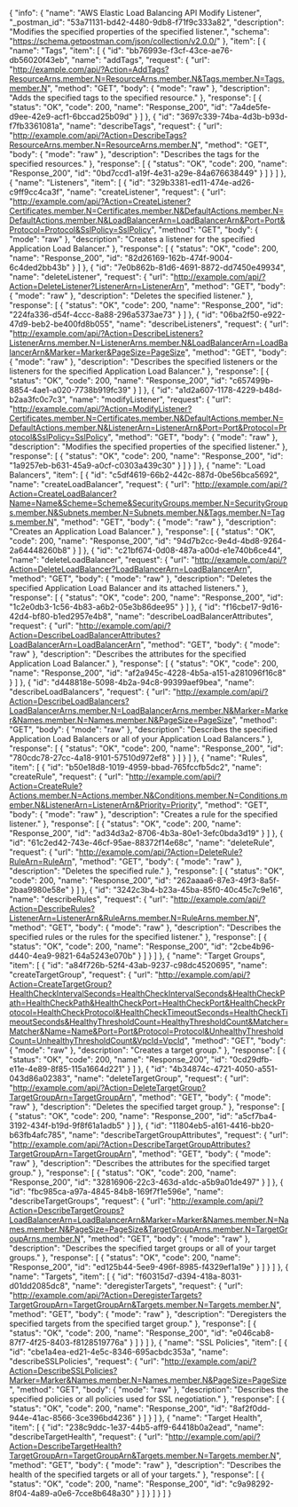 {
  "info": {
    "name": "AWS Elastic Load Balancing API Modify Listener",
    "_postman_id": "53a71131-bd42-4480-9db8-f71f9c333a82",
    "description": "Modifies the specified properties of the specified listener.",
    "schema": "https://schema.getpostman.com/json/collection/v2.0.0/"
  },
  "item": [
    {
      "name": "Tags",
      "item": [
        {
          "id": "bb76993e-f3cf-43ce-ae76-db56020f43eb",
          "name": "addTags",
          "request": {
            "url": "http://example.com/api/?Action=AddTags?ResourceArns.member.N=ResourceArns.member.N&Tags.member.N=Tags.member.N",
            "method": "GET",
            "body": {
              "mode": "raw"
            },
            "description": "Adds the specified tags to the specified resource."
          },
          "response": [
            {
              "status": "OK",
              "code": 200,
              "name": "Response_200",
              "id": "7a4de5fe-d9ee-42e9-acf1-6bccad25b09d"
            }
          ]
        },
        {
          "id": "3697c339-74ba-4d3b-b93d-f7fb3361081a",
          "name": "describeTags",
          "request": {
            "url": "http://example.com/api/?Action=DescribeTags?ResourceArns.member.N=ResourceArns.member.N",
            "method": "GET",
            "body": {
              "mode": "raw"
            },
            "description": "Describes the tags for the specified resources."
          },
          "response": [
            {
              "status": "OK",
              "code": 200,
              "name": "Response_200",
              "id": "0bd7ccd1-a19f-4e31-a29e-84a676638449"
            }
          ]
        }
      ]
    },
    {
      "name": "Listeners",
      "item": [
        {
          "id": "329b3381-ed11-474e-ad26-c9ff9cc4ca3f",
          "name": "createListener",
          "request": {
            "url": "http://example.com/api/?Action=CreateListener?Certificates.member.N=Certificates.member.N&DefaultActions.member.N=DefaultActions.member.N&LoadBalancerArn=LoadBalancerArn&Port=Port&Protocol=Protocol&SslPolicy=SslPolicy",
            "method": "GET",
            "body": {
              "mode": "raw"
            },
            "description": "Creates a listener for the specified Application Load Balancer."
          },
          "response": [
            {
              "status": "OK",
              "code": 200,
              "name": "Response_200",
              "id": "82d26169-162b-474f-9004-6c4ded2bb43b"
            }
          ]
        },
        {
          "id": "7e0b862b-81d6-4691-8872-dd7450e49934",
          "name": "deleteListener",
          "request": {
            "url": "http://example.com/api/?Action=DeleteListener?ListenerArn=ListenerArn",
            "method": "GET",
            "body": {
              "mode": "raw"
            },
            "description": "Deletes the specified listener."
          },
          "response": [
            {
              "status": "OK",
              "code": 200,
              "name": "Response_200",
              "id": "224fa336-d54f-4ccc-8a88-296a5373ae73"
            }
          ]
        },
        {
          "id": "06ba2f50-e922-47d9-beb2-be400fd8b055",
          "name": "describeListeners",
          "request": {
            "url": "http://example.com/api/?Action=DescribeListeners?ListenerArns.member.N=ListenerArns.member.N&LoadBalancerArn=LoadBalancerArn&Marker=Marker&PageSize=PageSize",
            "method": "GET",
            "body": {
              "mode": "raw"
            },
            "description": "Describes the specified listeners or the listeners for the specified Application Load Balancer."
          },
          "response": [
            {
              "status": "OK",
              "code": 200,
              "name": "Response_200",
              "id": "c657499b-8854-4ae1-a020-7738b919fc39"
            }
          ]
        },
        {
          "id": "a1d2a607-1178-4229-b48d-b2aa3fc0c7c3",
          "name": "modifyListener",
          "request": {
            "url": "http://example.com/api/?Action=ModifyListener?Certificates.member.N=Certificates.member.N&DefaultActions.member.N=DefaultActions.member.N&ListenerArn=ListenerArn&Port=Port&Protocol=Protocol&SslPolicy=SslPolicy",
            "method": "GET",
            "body": {
              "mode": "raw"
            },
            "description": "Modifies the specified properties of the specified listener."
          },
          "response": [
            {
              "status": "OK",
              "code": 200,
              "name": "Response_200",
              "id": "1a9257eb-b631-45a9-a0cf-c0303a439c30"
            }
          ]
        }
      ]
    },
    {
      "name": "Load Balancers",
      "item": [
        {
          "id": "c5df4619-66b2-442c-887d-0be56bca5692",
          "name": "createLoadBalancer",
          "request": {
            "url": "http://example.com/api/?Action=CreateLoadBalancer?Name=Name&Scheme=Scheme&SecurityGroups.member.N=SecurityGroups.member.N&Subnets.member.N=Subnets.member.N&Tags.member.N=Tags.member.N",
            "method": "GET",
            "body": {
              "mode": "raw"
            },
            "description": "Creates an Application Load Balancer."
          },
          "response": [
            {
              "status": "OK",
              "code": 200,
              "name": "Response_200",
              "id": "94d7b2cc-9e4d-4bd8-9264-2a64448260b8"
            }
          ]
        },
        {
          "id": "c21bf674-0d08-487a-a00d-e1e740b6ce44",
          "name": "deleteLoadBalancer",
          "request": {
            "url": "http://example.com/api/?Action=DeleteLoadBalancer?LoadBalancerArn=LoadBalancerArn",
            "method": "GET",
            "body": {
              "mode": "raw"
            },
            "description": "Deletes the specified Application Load Balancer and its attached listeners."
          },
          "response": [
            {
              "status": "OK",
              "code": 200,
              "name": "Response_200",
              "id": "1c2e0db3-1c56-4b83-a6b2-05e3b86dee95"
            }
          ]
        },
        {
          "id": "f16cbe17-9d16-42d4-bf80-b1ed2957e4b8",
          "name": "describeLoadBalancerAttributes",
          "request": {
            "url": "http://example.com/api/?Action=DescribeLoadBalancerAttributes?LoadBalancerArn=LoadBalancerArn",
            "method": "GET",
            "body": {
              "mode": "raw"
            },
            "description": "Describes the attributes for the specified Application Load Balancer."
          },
          "response": [
            {
              "status": "OK",
              "code": 200,
              "name": "Response_200",
              "id": "af2a945c-4228-4b5a-a151-a281096f16c8"
            }
          ]
        },
        {
          "id": "d448818e-5098-4b2a-94c8-99399aef9bea",
          "name": "describeLoadBalancers",
          "request": {
            "url": "http://example.com/api/?Action=DescribeLoadBalancers?LoadBalancerArns.member.N=LoadBalancerArns.member.N&Marker=Marker&Names.member.N=Names.member.N&PageSize=PageSize",
            "method": "GET",
            "body": {
              "mode": "raw"
            },
            "description": "Describes the specified Application Load Balancers or all of your Application Load Balancers."
          },
          "response": [
            {
              "status": "OK",
              "code": 200,
              "name": "Response_200",
              "id": "780cdc78-27cc-4a18-9101-57510d972ef8"
            }
          ]
        }
      ]
    },
    {
      "name": "Rules",
      "item": [
        {
          "id": "b50e18d8-1019-4959-bbad-765fccfb5dc2",
          "name": "createRule",
          "request": {
            "url": "http://example.com/api/?Action=CreateRule?Actions.member.N=Actions.member.N&Conditions.member.N=Conditions.member.N&ListenerArn=ListenerArn&Priority=Priority",
            "method": "GET",
            "body": {
              "mode": "raw"
            },
            "description": "Creates a rule for the specified listener."
          },
          "response": [
            {
              "status": "OK",
              "code": 200,
              "name": "Response_200",
              "id": "ad34d3a2-8706-4b3a-80e1-3efc0bda3d19"
            }
          ]
        },
        {
          "id": "61c2ed42-743e-46cf-95ae-88372f14e68c",
          "name": "deleteRule",
          "request": {
            "url": "http://example.com/api/?Action=DeleteRule?RuleArn=RuleArn",
            "method": "GET",
            "body": {
              "mode": "raw"
            },
            "description": "Deletes the specified rule."
          },
          "response": [
            {
              "status": "OK",
              "code": 200,
              "name": "Response_200",
              "id": "262aaaa6-87e3-49f3-8a5f-2baa9980e58e"
            }
          ]
        },
        {
          "id": "3242c3b4-b23a-45ba-85f0-40c45c7c9e16",
          "name": "describeRules",
          "request": {
            "url": "http://example.com/api/?Action=DescribeRules?ListenerArn=ListenerArn&RuleArns.member.N=RuleArns.member.N",
            "method": "GET",
            "body": {
              "mode": "raw"
            },
            "description": "Describes the specified rules or the rules for the specified listener."
          },
          "response": [
            {
              "status": "OK",
              "code": 200,
              "name": "Response_200",
              "id": "2cbe4b96-d440-4ea9-9821-64a5243e070b"
            }
          ]
        }
      ]
    },
    {
      "name": "Target Groups",
      "item": [
        {
          "id": "a84f726b-52f4-43ab-9237-c98dc4520695",
          "name": "createTargetGroup",
          "request": {
            "url": "http://example.com/api/?Action=CreateTargetGroup?HealthCheckIntervalSeconds=HealthCheckIntervalSeconds&HealthCheckPath=HealthCheckPath&HealthCheckPort=HealthCheckPort&HealthCheckProtocol=HealthCheckProtocol&HealthCheckTimeoutSeconds=HealthCheckTimeoutSeconds&HealthyThresholdCount=HealthyThresholdCount&Matcher=Matcher&Name=Name&Port=Port&Protocol=Protocol&UnhealthyThresholdCount=UnhealthyThresholdCount&VpcId=VpcId",
            "method": "GET",
            "body": {
              "mode": "raw"
            },
            "description": "Creates a target group."
          },
          "response": [
            {
              "status": "OK",
              "code": 200,
              "name": "Response_200",
              "id": "0cd29dfb-e11e-4e89-8f85-115a1664d221"
            }
          ]
        },
        {
          "id": "4b34874c-4721-4050-a551-043d86a02383",
          "name": "deleteTargetGroup",
          "request": {
            "url": "http://example.com/api/?Action=DeleteTargetGroup?TargetGroupArn=TargetGroupArn",
            "method": "GET",
            "body": {
              "mode": "raw"
            },
            "description": "Deletes the specified target group."
          },
          "response": [
            {
              "status": "OK",
              "code": 200,
              "name": "Response_200",
              "id": "a5cf7ba4-3192-434f-b19d-9f8f61a1adb5"
            }
          ]
        },
        {
          "id": "11804eb5-a161-4416-bb20-b63fb4afc785",
          "name": "describeTargetGroupAttributes",
          "request": {
            "url": "http://example.com/api/?Action=DescribeTargetGroupAttributes?TargetGroupArn=TargetGroupArn",
            "method": "GET",
            "body": {
              "mode": "raw"
            },
            "description": "Describes the attributes for the specified target group."
          },
          "response": [
            {
              "status": "OK",
              "code": 200,
              "name": "Response_200",
              "id": "32816906-22c3-463d-a1dc-a5b9a01de497"
            }
          ]
        },
        {
          "id": "fbc985ca-a97a-4845-84b8-169f7f1e596e",
          "name": "describeTargetGroups",
          "request": {
            "url": "http://example.com/api/?Action=DescribeTargetGroups?LoadBalancerArn=LoadBalancerArn&Marker=Marker&Names.member.N=Names.member.N&PageSize=PageSize&TargetGroupArns.member.N=TargetGroupArns.member.N",
            "method": "GET",
            "body": {
              "mode": "raw"
            },
            "description": "Describes the specified target groups or all of your target groups."
          },
          "response": [
            {
              "status": "OK",
              "code": 200,
              "name": "Response_200",
              "id": "ed125b44-5ee9-496f-8985-f4329ef1a19e"
            }
          ]
        }
      ]
    },
    {
      "name": "Targets",
      "item": [
        {
          "id": "f60315d7-d394-418a-8031-d01dd2085dc8",
          "name": "deregisterTargets",
          "request": {
            "url": "http://example.com/api/?Action=DeregisterTargets?TargetGroupArn=TargetGroupArn&Targets.member.N=Targets.member.N",
            "method": "GET",
            "body": {
              "mode": "raw"
            },
            "description": "Deregisters the specified targets from the specified target group."
          },
          "response": [
            {
              "status": "OK",
              "code": 200,
              "name": "Response_200",
              "id": "e046cab8-87f7-4f25-8403-f8128519776a"
            }
          ]
        }
      ]
    },
    {
      "name": "SSL Policies",
      "item": [
        {
          "id": "cbe1a4ea-ed21-4e5c-8346-695acbdc353a",
          "name": "describeSSLPolicies",
          "request": {
            "url": "http://example.com/api/?Action=DescribeSSLPolicies?Marker=Marker&Names.member.N=Names.member.N&PageSize=PageSize",
            "method": "GET",
            "body": {
              "mode": "raw"
            },
            "description": "Describes the specified policies or all policies used for SSL negotiation."
          },
          "response": [
            {
              "status": "OK",
              "code": 200,
              "name": "Response_200",
              "id": "8af2f0dd-944e-41ac-8566-3ce396bd4236"
            }
          ]
        }
      ]
    },
    {
      "name": "Target Health",
      "item": [
        {
          "id": "238c9ddc-1e37-44b5-aff9-64418b0a2ead",
          "name": "describeTargetHealth",
          "request": {
            "url": "http://example.com/api/?Action=DescribeTargetHealth?TargetGroupArn=TargetGroupArn&Targets.member.N=Targets.member.N",
            "method": "GET",
            "body": {
              "mode": "raw"
            },
            "description": "Describes the health of the specified targets or all of your targets."
          },
          "response": [
            {
              "status": "OK",
              "code": 200,
              "name": "Response_200",
              "id": "c9a98292-8f04-4a89-a0e6-7cce8b648a30"
            }
          ]
        }
      ]
    }
  ]
}